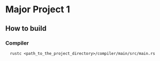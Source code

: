 # Major Project 1

## How to build

### Compiler
```
  rustc <path_to_the_project_directory>/compiler/main/src/main.rs
```
